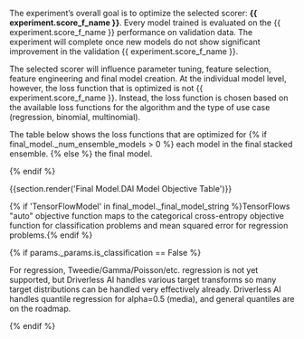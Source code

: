 The experiment’s overall goal is to optimize the selected scorer: **{{ experiment.score_f_name }}**.  Every model trained is evaluated on the {{ experiment.score_f_name }} performance on validation data.  The experiment will complete once new models do not show significant improvement in the validation {{ experiment.score_f_name }}.

The selected scorer will influence parameter tuning, feature selection, feature engineering and final model creation.  At the individual model level, however, the loss function that is optimized is not {{ experiment.score_f_name }}.  Instead, the loss function is chosen based on the available loss functions for the algorithm and the type of use case (regression, binomial, multinomial).   

The table below shows the loss functions that are optimized for {% if final_model._num_ensemble_models > 0 %} each model in the final stacked ensemble. {% else %} the final model. 

{% endif %}

{{section.render('Final Model.DAI Model Objective Table')}}

{% if 'TensorFlowModel' in final_model._final_model_string %}TensorFlows "auto" objective function maps to the categorical cross-entropy objective function for classification problems and mean squared error for regression problems.{% endif %}

{% if params._params.is_classification == False %} 

For regression, Tweedie/Gamma/Poisson/etc. regression is not yet supported, but Driverless AI handles various target transforms so many target distributions can be handled very effectively already. Driverless AI handles quantile regression for alpha=0.5 (media), and general quantiles are on the roadmap. 

{% endif %}
